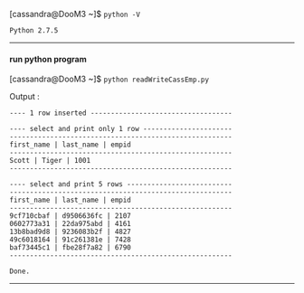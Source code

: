 [cassandra@DooM3 ~]$ `python -V`
```
Python 2.7.5
```

---

#### run python program

[cassandra@DooM3 ~]$ `python readWriteCassEmp.py`

Output :
```
---- 1 row inserted -----------------------------------

---- select and print only 1 row ----------------------
-------------------------------------------------------
first_name | last_name | empid
-------------------------------------------------------
Scott | Tiger | 1001
-------------------------------------------------------

---- select and print 5 rows --------------------------
-------------------------------------------------------
first_name | last_name | empid
-------------------------------------------------------
9cf710cbaf | d9506636fc | 2107
0602773a31 | 22da975abd | 4161
13b8bad9d8 | 9236083b2f | 4827
49c6018164 | 91c261381e | 7428
baf73445c1 | fbe28f7a82 | 6790
-------------------------------------------------------

Done.
```

---

